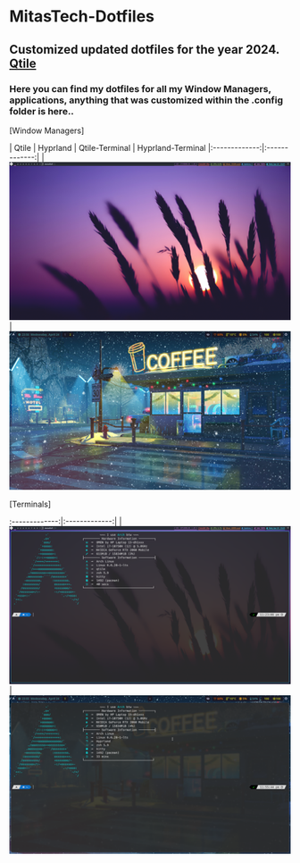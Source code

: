 # MitasTech-Dotfiles

## Customized updated dotfiles for the year 2024. [Qtile]([https://awesomewm.org/](https://qtile.org/))
### Here you can find my dotfiles for all my Window Managers, applications, anything that was customized within the .config folder is here.. 

[Window Managers]

|     Qtile   | Hyprland | Qtile-Terminal | Hyprland-Terminal 
|:-------------:|:-------------:|
|![](./Screenshots//Qtile-WM.png)|![](./Screenshots/Hyprland-2.png)

[Terminals]

:-------------:|:-------------:|
|![](./Screenshots/Qtile-Terminal.png)|![](./Screenshots/Hyprland-1.png)
```

